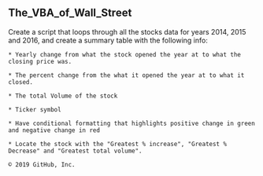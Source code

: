 ## The_VBA_of_Wall_Street

Create a script that loops through all the stocks data for years 2014, 2015 and 2016, and create a summary table with the following info:

    * Yearly change from what the stock opened the year at to what the closing price was.

    * The percent change from the what it opened the year at to what it closed.

    * The total Volume of the stock

    * Ticker symbol

    * Have conditional formatting that highlights positive change in green and negative change in red

    * Locate the stock with the "Greatest % increase", "Greatest % Decrease" and "Greatest total volume".

    © 2019 GitHub, Inc.
